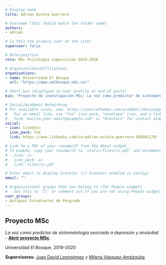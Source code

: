 ```yaml
---
# Display name
title: Adrian Acosta Guerrero

# Username (this should match the folder name)
authors:
- adrian

# Is this the primary user of the site?
superuser: false

# Role/position
role: MSc Psicología supervisión 2019-2020

# Organizations/Affiliations
organizations:
- name: Universidad El Bosque
  url: "https://www.uelbosque.edu.co/"

# Short bio (displayed in user profile at end of posts)
bio: 'Proyecto de investigación MSc: La voz como predictor de sintomatología asociada a depresión y ansiedad'

# Social/Academic Networking
# For available icons, see: https://sourcethemes.com/academic/docs/page-builder/#icons
#   For an email link, use "fas" icon pack, "envelope" icon, and a link in the
#   form "mailto:your-email@example.com" or "#contact" for contact widget.
social:
- icon: linkedin
  icon_pack: fab
  link: https://www.linkedin.com/in/adrian-acosta-guerrero-166991178/

# Link to a PDF of your resume/CV from the About widget.
# To enable, copy your resume/CV to `static/files/cv.pdf` and uncomment the lines below.
# - icon: cv
#   icon_pack: ai
#   link: files/cv.pdf

# Enter email to display Gravatar (if Gravatar enabled in Config)
email: ""

# Organizational groups that you belong to (for People widget)
#   Set this to `[]` or comment out if you are not using People widget.
user_groups:
- Antiguos Estudiantes de Posgrado
---
```


## **Proyecto MSc**  

*La voz como predictor de sintomatología asociada a depresión y ansiedad* - [**Abrir proyecto MSc**](https://repositorio.unbosque.edu.co/handle/20.500.12495/4416). 

Universidad El Bosque, 2019-2020

**Supervisores:** [Juan David Leongómez](/es/#about) y [Milena Vásquez-Amézquita](/es/author/milena-vasquez-amezquita/)
